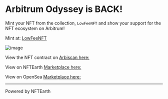# Arbitrum Odyssey is BACK! 

Mint your NFT from the collection, `LowFeeNFT` and show your support for the NFT ecosystem on Arbitrum! 

Mint at: [LowFeeNFT](https://lowfeenft.nftearth.exchange)

![image](https://github.com/NFTEarth/low-fee-nft/assets/29180454/d4dae86e-af92-4b41-859e-4f9e7fe80f07)

View the NFT contract on [Arbiscan here:](https://arbiscan.io/address/0x010292d6de92d4fbcc110f277f55c143c023d723)

View on NFTEarth [Marketplace here:](https://nftearth.exchange/arbitrum/collection/0x010292d6de92d4fbcc110f277f55c143c023d723)

View on OpenSea [Marketplace here:](https://opensea.io/collection/lowfeenft)

---

Powered by NFTEarth
